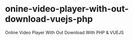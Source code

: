 # onine-video-player-with-out-download-vuejs-php
Online Video Player With Out Download With PHP &amp; VUEJS
